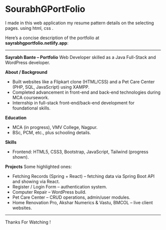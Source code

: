 # SourabhGPortFolio
I made in this web application my resume pattern details on the selecting pages. using html, css .

Here’s a concise description of the portfolio at **sayrabhgportfolio.netlify.app**:

---

**Sayrabh Bante – Portfolio**
Web Developer skilled as a Java Full-Stack and WordPress developer.

**About / Background**

* Built websites like a Flipkart clone (HTML/CSS) and a Pet Care Center (PHP, SQL, JavaScript) using XAMPP.
* Completed advancement in front-end and back-end technologies during MCA coursework.
* Internship in full-stack front-end/back-end development for foundational skills.

**Education**

* MCA (in progress), VMV College, Nagpur.
* BSc, PCM, etc., plus schooling details.

**Skills**

* Frontend: HTML5, CSS3, Bootstrap, JavaScript, Tailwind (progress shown).

**Projects**
Some highlighted ones:

* Fetching Records (Spring + React) – fetching data via Spring Boot API and showing via React. 
* Register / Login Form – authentication system. 
* Computer Repair – WordPress build. 
* Pet Care Center – CRUD operations, admin/user modules. 
* Home Renovation Pro, Akshar Numerics & Vastu, BMCOL – live client websites. 

---

Thanks For Watching !
